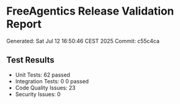 # FreeAgentics Release Validation Report
Generated: Sat Jul 12 16:50:46 CEST 2025
Commit: c55c4ca

## Test Results
- Unit Tests: 62 passed
- Integration Tests: 0
0 passed
- Code Quality Issues: 23
- Security Issues: 0
